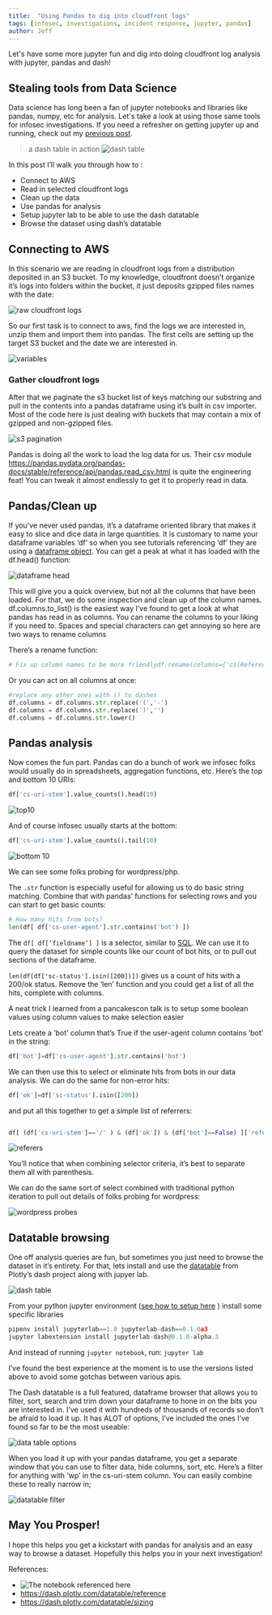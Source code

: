 ```yaml
---
title:  "Using Pandas to dig into cloudfront logs"
tags: [infosec, investigations, incident response, jupyter, pandas]
author: Jeff
---
```

Let's have some more jupyter fun and dig into doing cloudfront log analysis with jupyter, pandas and dash!

## Stealing tools from Data Science
Data science has long been a fan of jupyter notebooks and libraries like pandas, numpy, etc for analysis. Let's take a look at using those same tools for infosec investigations. If you need a refresher on getting jupyter up and running, check out my [previous post](http://blog.jeffbryner.com/2020/04/02/jupyter-notebooks-up-and-running.html).

>a dash table in action
![dash table](/assets/jupyter-pandas-analysis/dash_table.png)

In this post I’ll walk you through how to :

- Connect to AWS
- Read in selected cloudfront logs
- Clean up the data
- Use pandas for analysis
- Setup jupyter lab to be able to use the dash datatable
- Browse the dataset using dash’s datatable

## Connecting to AWS
In this scenario we are reading in cloudfront logs from a distribution deposited in an S3 bucket. To my knowledge, cloudfront doesn’t organize it’s logs into folders within the bucket, it just deposits gzipped files names with the date:

![raw cloudfront logs](/assets/jupyter-pandas-analysis/cloudfront_logs.png)

So our first task is to connect to aws, find the logs we are interested in, unzip them and import them into pandas. The first cells are setting up the target S3 bucket and the date we are interested in.

![variables](/assets/jupyter-pandas-analysis/variables.png)

### Gather cloudfront logs
After that we paginate the s3 bucket list of keys matching our substring and pull in the contents into a pandas dataframe using it’s built in csv importer. Most of the code here is just dealing with buckets that may contain a mix of gzipped and non-gzipped files.

![s3 pagination](/assets/jupyter-pandas-analysis/s3_pagination.png)

Pandas is doing all the work to load the log data for us. Their csv module https://pandas.pydata.org/pandas-docs/stable/reference/api/pandas.read_csv.html is quite the engineering feat! You can tweak it almost endlessly to get it to properly read in data.

## Pandas/Clean up
If you’ve never used pandas, it’s a dataframe oriented library that makes it easy to slice and dice data in large quantities. It is customary to name your dataframe variables ‘df’ so when you see tutorials referencing ‘df’ they are using a [dataframe object](https://pandas.pydata.org/pandas-docs/stable/reference/frame.html). You can get a peak at what it has loaded with the df.head() function:


![dataframe head](/assets/jupyter-pandas-analysis/dataframe_head.png)

This will give you a quick overview, but not all the columns that have been loaded. For that, we do some inspection and clean up of the column names. df.columns.to_list() is the easiest way I’ve found to get a look at what pandas has read in as columns. You can rename the columns to your liking if you need to. Spaces and special characters can get annoying so here are two ways to rename columns

There’s a rename function:


```python
# Fix up column names to be more friendlydf.rename(columns={'cs(Referer)': 'referer'}, inplace=True)
```

Or you can act on all columns at once:

```python
#replace any other ones with () to dashes
df.columns = df.columns.str.replace('(','-')
df.columns = df.columns.str.replace(')','')
df.columns = df.columns.str.lower()
```

## Pandas analysis
Now comes the fun part. Pandas can do a bunch of work we infosec folks would usually do in spreadsheets, aggregation functions, etc. Here’s the top and bottom 10 URIs:

```python
df['cs-uri-stem'].value_counts().head(10)
```
![top10](/assets/jupyter-pandas-analysis/top10.png)


And of course infosec usually starts at the bottom:
```python
df['cs-uri-stem'].value_counts().tail(10)
```

![bottom 10](/assets/jupyter-pandas-analysis/bottom10.png)

We can see some folks probing for wordpress/php.

The ```.str``` function is especially useful for allowing us to do basic string matching. Combine that with pandas’ functions for selecting rows and you can start to get basic counts:

```python
# How many hits from bots?
len(df[ df['cs-user-agent'].str.contains('bot') ])
```

The ```df[ df[‘fieldname’] ]``` is a selector, similar to [SQL](https://pandas.pydata.org/pandas-docs/stable/getting_started/comparison/comparison_with_sql.html). We can use it to query the dataset for simple counts like our count of bot hits, or to pull out sections of the dataframe.

```len(df[df['sc-status'].isin([200])])```  gives us a count of hits with a 200/ok status. Remove the ‘len’ function and you could get a list of all the hits, complete with columns.

A neat trick I learned from a pancakescon talk is to setup some boolean values using column values to make selection easier

Lets create a ‘bot’ column that’s True if the user-agent column contains ‘bot’ in the string:

```python
df['bot']=df['cs-user-agent'].str.contains('bot')
```

We can then use this to select or eliminate hits from bots in our data analysis.  We can do the same for non-error hits:

```python
df['ok']=df['sc-status'].isin([200])
```

and put all this together to get a simple list of referrers:

```python

df[ (df['cs-uri-stem']=='/' ) & (df['ok']) & (df['bot']==False) ]['referer'].value_counts()
```

![referers](/assets/jupyter-pandas-analysis/referers.png)

You’ll notice that when combining selector criteria, it’s best to separate them all with parenthesis.


We can do the same sort of select combined with traditional python iteration to pull out details of folks probing for wordpress:

![wordpress probes](/assets/jupyter-pandas-analysis/wordpress_probes.png)


## Datatable browsing
One off analysis queries are fun, but sometimes you just need to browse the dataset in it’s entirety. For that, lets install and use the [datatable](https://dash.plotly.com/datatable) from Plotly’s dash project along with jupyer lab.

![dash table](/assets/jupyter-pandas-analysis/dash_table.png)

From your python jupyter environment ([see how to setup here](http://blog.jeffbryner.com/2020/04/02/jupyter-notebooks-up-and-running.html) ) install some specific libraries

```python
pipenv install jupyterlab==1.0 jupyterlab-dash==0.1.0a3
jupyter labextension install jupyterlab-dash@0.1.0-alpha.3
```

And instead of running ```jupyter notebook```, run:
```jupyter lab```

I’ve found the best experience at the moment is to use the versions listed above to avoid some gotchas between various apis.

The Dash datatable is a full featured, dataframe browser that allows you to filter, sort, search and trim down your dataframe to hone in on the bits you are interested in. I’ve used it with hundreds of thousands of records so don’t be afraid to load it up. It has ALOT of options, I’ve included the ones I’ve found so far to be the most useable:


![data table options](/assets/jupyter-pandas-analysis/datatable_options.png)

When you load it up with your pandas dataframe, you get a separate window that you can use to filter data, hide columns, sort, etc. Here’s a filter for anything with ‘wp’ in the cs-uri-stem column. You can easily combine these to really narrow in;


![datatable filter](/assets/jupyter-pandas-analysis/datatable_filter.png)


## May You Prosper!
I hope this helps you get a kickstart with pandas for analysis and an easy way to browse a dataset. Hopefully this helps you in your next investigation!

References:

- ![The notebook referenced here](
    https://github.com/jeffbryner/jeffbryner.github.io/blob/master/assets/jupyter-pandas-analysis/s3_cloudfront_log_pandas_investigation.ipynb)
- https://dash.plotly.com/datatable/reference
- https://dash.plotly.com/datatable/sizing


